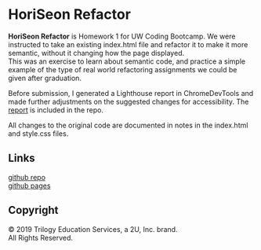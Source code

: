 # HoriSeon Refactor

**HoriSeon Refactor** is Homework 1 for UW Coding Bootcamp. We were instructed to take an existing index.html file and refactor it to make it more semantic, without it changing how the page displayed.  
This was an exercise to learn about semantic code, and practice a simple example of the type of real world refactoring assignments we could be given after graduation.

Before submission, I generated a Lighthouse report in ChromeDevTools and made further adjustments on the suggested changes for accessibility. The [report] is included in the repo.

All changes to the original code are documented in notes in the index.html and style.css files.

## Links

[github repo](https://github.com/puakehaulani/bc.hw1)  
[github pages](https://puakehaulani.github.io/bc.hw1/)

## Copyright

© 2019 Trilogy Education Services, a 2U, Inc. brand.  
All Rights Reserved.

[report]: LighthouseReport.pdf
